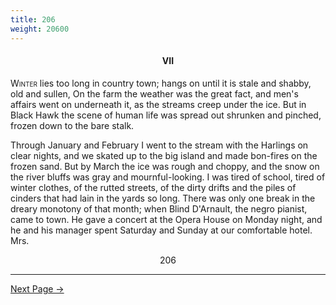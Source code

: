 ```yaml
---
title: 206
weight: 20600
---
```


#### <div style="text-align: center">VII</div>

W<span style="font-variant: small-caps">inter</span> lies too long in country town; hangs on until it is stale and shabby, old and sullen, On the farm the weather was the great fact, and men's affairs went on underneath it, as the streams creep under the ice. But in Black Hawk the scene of human life was spread out shrunken and pinched, frozen down to the bare stalk.

Through January and February I went to the stream with the Harlings on clear nights, and we skated up to the big island and made bon-fires on the frozen sand. But by March the ice was rough and choppy, and the snow on the river bluffs was gray and mournful-looking. I was tired of school, tired of winter clothes, of the rutted streets, of the dirty drifts and the piles of cinders that had lain in the yards so long. There was only one break in the dreary monotony of that month; when Blind D'Arnault, the negro pianist, came to town. He gave a concert at the Opera House on Monday night, and he and his manager spent Saturday and Sunday at our comfortable hotel. Mrs.

<div style="text-align: center">206</div>

---

[Next Page →](/part-tw/chapter-seven/207)